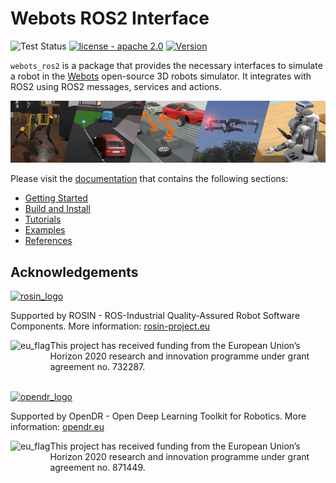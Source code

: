 # Webots ROS2 Interface

![Test Status](https://github.com/cyberbotics/webots_ros2/actions/workflows/test.yml/badge.svg)
[![license - apache 2.0](https://img.shields.io/:license-Apache%202.0-blue.svg)](https://opensource.org/licenses/Apache-2.0)
[![Version](https://img.shields.io/github/v/tag/cyberbotics/webots_ros2?label=version)](http://wiki.ros.org/webots_ros2)


`webots_ros2` is a package that provides the necessary interfaces to simulate a robot in the [Webots](https://cyberbotics.com/) open-source 3D robots simulator.
It integrates with ROS2 using ROS2 messages, services and actions.

![Webots](images/cover.png)

Please visit the [documentation](https://github.com/cyberbotics/webots_ros2/wiki) that contains the following sections:
- [Getting Started](https://github.com/cyberbotics/webots_ros2/wiki/Getting-Started)
- [Build and Install](https://github.com/cyberbotics/webots_ros2/wiki/Build-and-Install)
- [Tutorials](https://github.com/cyberbotics/webots_ros2/wiki/Tutorials)
- [Examples](https://github.com/cyberbotics/webots_ros2/wiki/Examples)
- [References](https://github.com/cyberbotics/webots_ros2/wiki/References)


## Acknowledgements

<a href="http://rosin-project.eu">
  <img src="http://rosin-project.eu/wp-content/uploads/rosin_ack_logo_wide.png"
       alt="rosin_logo" height="60" >
</a></br>

Supported by ROSIN - ROS-Industrial Quality-Assured Robot Software Components.
More information: <a href="http://rosin-project.eu">rosin-project.eu</a>

<img src="http://rosin-project.eu/wp-content/uploads/rosin_eu_flag.jpg"
     alt="eu_flag" height="45" align="left" >

This project has received funding from the European Union’s Horizon 2020
research and innovation programme under grant agreement no. 732287.

<br>

<a href="https://opendr.eu/">
  <img src="https://opendr.eu/wp-content/uploads/2020/01/logo-300x125.png"
       alt="opendr_logo" height="60" >
</a></br>

Supported by OpenDR - Open Deep Learning Toolkit for Robotics.
More information: <a href="https://opendr.eu/">opendr.eu</a>

<img src="https://opendr.csd.auth.gr/wp-content/uploads/2019/12/Flag_of_Europe-300x200.png"
     alt="eu_flag" height="45" align="left" >

This project has received funding from the European Union’s Horizon 2020
research and innovation programme under grant agreement no. 871449.
